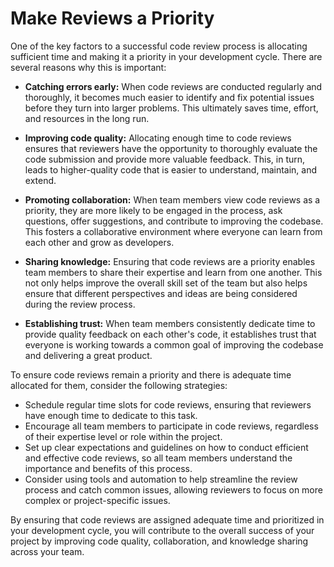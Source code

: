 # Make Reviews a Priority

One of the key factors to a successful code review process is allocating sufficient time and making it a priority in your development cycle. There are several reasons why this is important:

- **Catching errors early:** When code reviews are conducted regularly and thoroughly, it becomes much easier to identify and fix potential issues before they turn into larger problems. This ultimately saves time, effort, and resources in the long run.

- **Improving code quality:** Allocating enough time to code reviews ensures that reviewers have the opportunity to thoroughly evaluate the code submission and provide more valuable feedback. This, in turn, leads to higher-quality code that is easier to understand, maintain, and extend.

- **Promoting collaboration:** When team members view code reviews as a priority, they are more likely to be engaged in the process, ask questions, offer suggestions, and contribute to improving the codebase. This fosters a collaborative environment where everyone can learn from each other and grow as developers.

- **Sharing knowledge:** Ensuring that code reviews are a priority enables team members to share their expertise and learn from one another. This not only helps improve the overall skill set of the team but also helps ensure that different perspectives and ideas are being considered during the review process.

- **Establishing trust:** When team members consistently dedicate time to provide quality feedback on each other's code, it establishes trust that everyone is working towards a common goal of improving the codebase and delivering a great product.

To ensure code reviews remain a priority and there is adequate time allocated for them, consider the following strategies:

- Schedule regular time slots for code reviews, ensuring that reviewers have enough time to dedicate to this task.
- Encourage all team members to participate in code reviews, regardless of their expertise level or role within the project.
- Set up clear expectations and guidelines on how to conduct efficient and effective code reviews, so all team members understand the importance and benefits of this process.
- Consider using tools and automation to help streamline the review process and catch common issues, allowing reviewers to focus on more complex or project-specific issues.

By ensuring that code reviews are assigned adequate time and prioritized in your development cycle, you will contribute to the overall success of your project by improving code quality, collaboration, and knowledge sharing across your team.